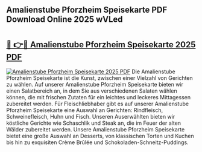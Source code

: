 ## Amalienstube Pforzheim Speisekarte PDF Download Online 2025 wVLed

# <h2><a href="http://gc5yssu.nevu.top/?p=Amalienstube+Pforzheim+Speisekarte">🔗 👉🔴 Amalienstube Pforzheim Speisekarte 2025 PDF</a></h2>

[![Amalienstube Pforzheim Speisekarte 2025 PDF](https://i.imgur.com/dBaPXMq.png)](http://gc5yssu.nevu.top/?p=Amalienstube+Pforzheim+Speisekarte)
Die Amalienstube Pforzheim Speisekarte ist die Kunst, zwischen einer Vielzahl von Gerichten zu wählen. Auf unserer Amalienstube Pforzheim Speisekarte bieten wir einen Salatbereich an, in dem Sie aus verschiedenen Salaten wählen können, die mit frischen Zutaten für ein leichtes und leckeres Mittagessen zubereitet werden. Für Fleischliebhaber gibt es auf unserer Amalienstube Pforzheim Speisekarte eine Auswahl an Gerichten: Rindfleisch, Schweinefleisch, Huhn und Fisch. Unseren Auserwählten bieten wir köstliche Gerichte wie Schaschlik und Steak an, die im Feuer der alten Wälder zubereitet werden. Unsere Amalienstube Pforzheim Speisekarte bietet eine große Auswahl an Desserts, von klassischen Torten und Kuchen bis hin zu exquisiten Crème Brûlée und Schokoladen-Schneitz-Puddings.
